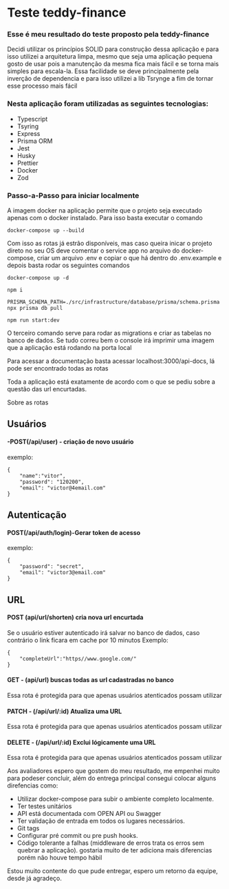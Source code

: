 # Teste teddy-finance

### Esse é meu resultado do teste proposto pela teddy-finance

Decidi utilizar os princípios SOLID para construção dessa aplicação e para isso utilizei a arquitetura limpa, mesmo que seja uma aplicação pequena gosto de usar pois a manutenção da mesma fica mais fácil e se torna mais simples para escala-la. Essa facilidade se deve principalmente pela inverção de dependencia e para isso utilizei a lib Tsrynge a fim de tornar esse processo mais fácil

### Nesta aplicação foram utilizadas as seguintes tecnologias:

- Typescript
- Tsyring
- Express
- Prisma ORM
- Jest
- Husky
- Prettier
- Docker
- Zod

### Passo-a-Passo para iniciar localmente

A imagem docker na aplicação permite que o projeto seja executado apenas com o docker instalado. Para isso basta executar o comando

```
docker-compose up --build
```

Com isso as rotas já estrão disponíveis, mas caso queira inicar o projeto direto no seu OS deve comentar o service app no arquivo do docker-compose, criar um arquivo .env e copiar o que há dentro do .env.example e depois basta rodar os seguintes comandos

```
docker-compose up -d

npm i

PRISMA_SCHEMA_PATH=./src/infrastructure/database/prisma/schema.prisma npx prisma db pull

npm run start:dev
```

O terceiro comando serve para rodar as migrations e criar as tabelas no banco de dados. Se tudo correu bem o console irá imprimir uma imagem que a aplicação está rodando na porta local

Para acessar a documentação basta acessar localhost:3000/api-docs, lá pode ser encontrado todas as rotas

Toda a aplicação está exatamente de acordo com o que se pediu sobre a questão das url encurtadas.

Sobre as rotas

## Usuários

#### -POST(/api/user) - criação de novo usuário

exemplo:

```
{
    "name":"vitor",
    "password": "120200",
    "email": "victor@4email.com"
}
```

## Autenticação

#### POST(/api/auth/login)-Gerar token de acesso

exemplo:

```
{
    "password": "secret",
    "email": "victor3@email.com"
}
```

## URL

#### POST (api/url/shorten) cria nova url encurtada

Se o usuário estiver autenticado irá salvar no banco de dados, caso contrário o link ficara em cache por 10 minutos
Exemplo:

```
{
    "completeUrl":"https//www.google.com/"
}
```

#### GET - (api/url) buscas todas as url cadastradas no banco

Essa rota é protegida para que apenas usuários atenticados possam utilizar

#### PATCH - (/api/url/:id) Atualiza uma URL

Essa rota é protegida para que apenas usuários atenticados possam utilizar

#### DELETE - (/api/url/:id) Exclui lógicamente uma URL

Essa rota é protegida para que apenas usuários atenticados possam utilizar

Aos avaliadores espero que gostem do meu resultado, me empenhei muito para podeser concluir, além do entrega principal consegui colocar alguns direfencias como:

- Utilizar docker-compose para subir o ambiente completo localmente.
- Ter testes unitários
- API está documentada com OPEN API ou Swagger
- Ter validação de entrada em todos os lugares necessários.
- Git tags
- Configurar pré commit ou pre push hooks.
- Código tolerante a falhas (middleware de erros trata os erros sem quebrar a aplicação).
  gostaria muito de ter adiciona mais diferencias porém não houve tempo hábil

Estou muito contente do que pude entregar, espero um retorno da equipe, desde já agradeço.